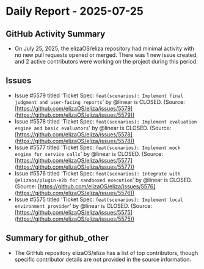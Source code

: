 # Daily Report - 2025-07-25

## GitHub Activity Summary
- On July 25, 2025, the elizaOS/eliza repository had minimal activity with no new pull requests opened or merged. There was 1 new issue created, and 2 active contributors were working on the project during this period.

## Issues
- Issue #5579 titled 'Ticket Spec: `feat(scenarios): Implement final judgment and user-facing reports`' by @linear is CLOSED. (Source: [https://github.com/elizaOS/eliza/issues/5579](https://github.com/elizaOS/eliza/issues/5579))
- Issue #5578 titled 'Ticket Spec: `feat(scenarios): Implement evaluation engine and basic evaluators`' by @linear is CLOSED. (Source: [https://github.com/elizaOS/eliza/issues/5578](https://github.com/elizaOS/eliza/issues/5578))
- Issue #5577 titled 'Ticket Spec: `feat(scenarios): Implement mock engine for service calls`' by @linear is CLOSED. (Source: [https://github.com/elizaOS/eliza/issues/5577](https://github.com/elizaOS/eliza/issues/5577))
- Issue #5576 titled 'Ticket Spec: `feat(scenarios): Integrate with @elizaos/plugin-e2b for sandboxed execution`' by @linear is CLOSED. (Source: [https://github.com/elizaOS/eliza/issues/5576](https://github.com/elizaOS/eliza/issues/5576))
- Issue #5575 titled 'Ticket Spec: `feat(scenarios): Implement local environment provider`' by @linear is CLOSED. (Source: [https://github.com/elizaOS/eliza/issues/5575](https://github.com/elizaOS/eliza/issues/5575))

## Summary for github_other
- The GitHub repository elizaOS/eliza has a list of top contributors, though specific contributor details are not provided in the source information.